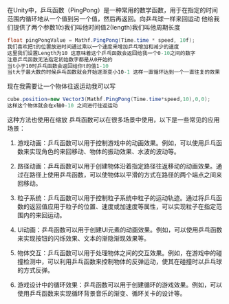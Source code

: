 在Unity中，乒乓函数（PingPong）是一种常用的数学函数，用于在指定的时间范围内循环地从一个值到另一个值，然后再返回。向乒乓球一样来回运动
他给我们提供了两个参数1(t)我们叫他时间值2(length)我们叫他周期长度

```c#
float pingPongValue = Mathf.PingPong(Time.time * speed, 10f);
我们喜欢把t的位置放进时间通过乘以一个速度来增加乒乓增加和减少的速度
这里我们设置Length为10 这意味着这个乒乓函数会返回给我一个0-10之间的数字
注意乒乓函数无法指定初始数字都是从0开始的
当t小于10时乒乓函数会返回给你t的值1-10
当t大于最大数的时候乒乓函数就会开始逐渐变小10-1 这样一直循环达到一个一直往复的效果
```
现在我需要让一个物体往返运动我可以写
```c#
cube.position=new Vector3(Mathf.PingPong(Time.time*speed,10),0,0);
这样这个物体就会在x轴0-10 之间进行往返运动
```
这种方法也使用在缩放
乒乓函数可以在很多场景中使用，以下是一些常见的应用场景：

1. 游戏动画：乒乓函数可以用于控制游戏中的动画效果。例如，可以使用乒乓函数来实现角色的来回移动、物体的振动效果、水波的波动等。
    
2. 路径动画：乒乓函数可以用于创建物体沿着指定路径往返移动的动画效果。通过在路径上使用乒乓函数，可以使物体以平滑的方式在路径的两个端点之间来回移动。
    
3. 粒子系统：乒乓函数可以用于控制粒子系统中粒子的运动轨迹。通过将乒乓函数的返回值应用于粒子的位置、速度或加速度等属性，可以实现粒子在指定范围内的来回运动。
    
4. UI动画：乒乓函数可以用于创建UI元素的动画效果。例如，可以使用乒乓函数来实现按钮的闪烁效果、文本的渐隐渐现效果等。
    
5. 物体交互：乒乓函数可以用于处理物体之间的交互效果。例如，在游戏中的碰撞检测中，可以利用乒乓函数来控制物体的反弹运动，使其在碰撞时以乒乓球的方式反弹。
    
6. 游戏设计中的循环效果：乒乓函数可以用于创建循环的游戏效果。例如，可以使用乒乓函数来实现循环背景音乐的渐变、循环关卡的设计等。
